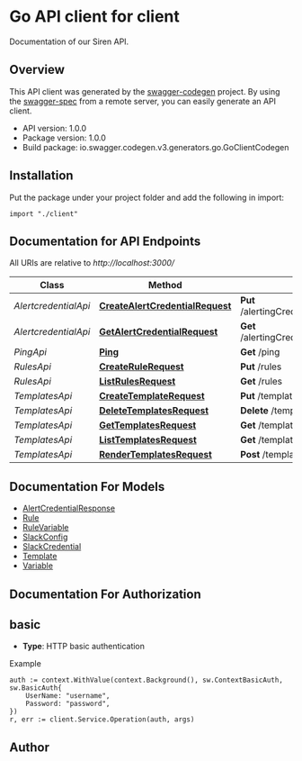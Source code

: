 # Go API client for client

Documentation of our Siren API.

## Overview
This API client was generated by the [swagger-codegen](https://github.com/swagger-api/swagger-codegen) project.  By using the [swagger-spec](https://github.com/swagger-api/swagger-spec) from a remote server, you can easily generate an API client.

- API version: 1.0.0
- Package version: 1.0.0
- Build package: io.swagger.codegen.v3.generators.go.GoClientCodegen

## Installation
Put the package under your project folder and add the following in import:
```golang
import "./client"
```

## Documentation for API Endpoints

All URIs are relative to *http://localhost:3000/*

Class | Method | HTTP request | Description
------------ | ------------- | ------------- | -------------
*AlertcredentialApi* | [**CreateAlertCredentialRequest**](docs/AlertcredentialApi.md#createalertcredentialrequest) | **Put** /alertingCredentials/teams/{teamName} | 
*AlertcredentialApi* | [**GetAlertCredentialRequest**](docs/AlertcredentialApi.md#getalertcredentialrequest) | **Get** /alertingCredentials/teams/{teamName} | 
*PingApi* | [**Ping**](docs/PingApi.md#ping) | **Get** /ping | 
*RulesApi* | [**CreateRuleRequest**](docs/RulesApi.md#createrulerequest) | **Put** /rules | 
*RulesApi* | [**ListRulesRequest**](docs/RulesApi.md#listrulesrequest) | **Get** /rules | 
*TemplatesApi* | [**CreateTemplateRequest**](docs/TemplatesApi.md#createtemplaterequest) | **Put** /templates | 
*TemplatesApi* | [**DeleteTemplatesRequest**](docs/TemplatesApi.md#deletetemplatesrequest) | **Delete** /templates/{name} | 
*TemplatesApi* | [**GetTemplatesRequest**](docs/TemplatesApi.md#gettemplatesrequest) | **Get** /templates/{name} | 
*TemplatesApi* | [**ListTemplatesRequest**](docs/TemplatesApi.md#listtemplatesrequest) | **Get** /templates | 
*TemplatesApi* | [**RenderTemplatesRequest**](docs/TemplatesApi.md#rendertemplatesrequest) | **Post** /templates/{name}/render | 

## Documentation For Models

 - [AlertCredentialResponse](docs/AlertCredentialResponse.md)
 - [Rule](docs/Rule.md)
 - [RuleVariable](docs/RuleVariable.md)
 - [SlackConfig](docs/SlackConfig.md)
 - [SlackCredential](docs/SlackCredential.md)
 - [Template](docs/Template.md)
 - [Variable](docs/Variable.md)

## Documentation For Authorization

## basic
- **Type**: HTTP basic authentication

Example
```golang
auth := context.WithValue(context.Background(), sw.ContextBasicAuth, sw.BasicAuth{
	UserName: "username",
	Password: "password",
})
r, err := client.Service.Operation(auth, args)
```

## Author


